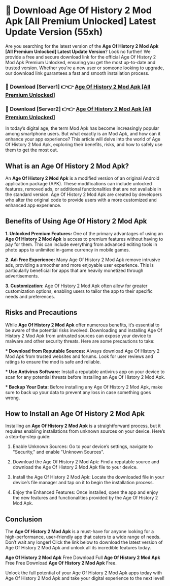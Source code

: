 # 🤖 Download Age Of History 2 Mod Apk [All Premium Unlocked] Latest Update Version (55xh)

Are you searching for the latest version of the <strong>Age Of History 2 Mod Apk [All Premium Unlocked] Latest Update Version</strong>? Look no further! We provide a free and secure download link for the official Age Of History 2 Mod Apk Premium Unlocked, ensuring you get the most up-to-date and trusted version. Whether you're a new user or someone looking to upgrade, our download link guarantees a fast and smooth installation process.


<h3>📌 Download [Server1] 👉👉 <a href="https://hapymods.com?title=Age+Of+History+2+Mod+Apk&ref=3B1">Age Of History 2 Mod Apk [All Premium Unlocked]</a></h3>

<h3>📌 Download [Server2] 👉👉 <a href="https://hapymods.com?title=Age+Of+History+2+Mod+Apk&ref=3B1">Age Of History 2 Mod Apk [All Premium Unlocked]</a></h3>


In today’s digital age, the term Mod Apk has become increasingly popular among smartphone users. But what exactly is an Mod Apk, and how can it enhance your app experience? This article will delve into the world of Age Of History 2 Mod Apk, exploring their benefits, risks, and how to safely use them to get the most out.


<h2>What is an Age Of History 2 Mod Apk?</h2>

An <strong>Age Of History 2 Mod Apk</strong> is a modified version of an original Android application package (APK). These modifications can include unlocked features, removed ads, or additional functionalities that are not available in the standard version. Age Of History 2 Mod Apk are created by developers who alter the original code to provide users with a more customized and enhanced app experience.


<h2>Benefits of Using Age Of History 2 Mod Apk</h2>

<strong> 1. Unlocked Premium Features:</strong> One of the primary advantages of using an <strong>Age Of History 2 Mod Apk</strong> is access to premium features without having to pay for them. This can include everything from advanced editing tools in photo apps to unlimited in-game currency in mobile games.

<strong> 2. Ad-Free Experience:</strong> Many Age Of History 2 Mod Apk remove intrusive ads, providing a smoother and more enjoyable user experience. This is particularly beneficial for apps that are heavily monetized through advertisements.

<strong> 3. Customization:</strong> Age Of History 2 Mod Apk often allow for greater customization options, enabling users to tailor the app to their specific needs and preferences.


<h2>Risks and Precautions</h2>

While <strong>Age Of History 2 Mod Apk</strong> offer numerous benefits, it’s essential to be aware of the potential risks involved. Downloading and installing Age Of History 2 Mod Apk from untrusted sources can expose your device to malware and other security threats. Here are some precautions to take:

<strong> * Download from Reputable Sources:</strong> Always download Age Of History 2 Mod Apk from trusted websites and forums. Look for user reviews and ratings to ensure the mod is safe and reliable.

<strong> * Use Antivirus Software:</strong> Install a reputable antivirus app on your device to scan for any potential threats before installing an Age Of History 2 Mod Apk.

<strong> * Backup Your Data:</strong> Before installing any Age Of History 2 Mod Apk, make sure to back up your data to prevent any loss in case something goes wrong.


<h2>How to Install an Age Of History 2 Mod Apk</h2>

Installing an <strong>Age Of History 2 Mod Apk</strong> is a straightforward process, but it requires enabling installations from unknown sources on your device. Here’s a step-by-step guide:

 1. Enable Unknown Sources: Go to your device’s settings, navigate to "Security," and enable "Unknown Sources".

 2. Download the Age Of History 2 Mod Apk: Find a reputable source and download the Age Of History 2 Mod Apk file to your device.

 3. Install the Age Of History 2 Mod Apk: Locate the downloaded file in your device’s file manager and tap on it to begin the installation process.

 4. Enjoy the Enhanced Features: Once installed, open the app and enjoy the new features and functionalities provided by the Age Of History 2 Mod Apk.


<h2><strong>Conclusion</strong></h2>

The <strong>Age Of History 2 Mod Apk</strong> is a must-have for anyone looking for a high-performance, user-friendly app that caters to a wide range of needs. Don’t wait any longer! Click the link below to download the latest version of Age Of History 2 Mod Apk and unlock all its incredible features today.

<strong>Age Of History 2 Mod Apk</strong> Free Download Full <strong>Age Of History 2 Mod Apk</strong> Free Free Download <strong>Age Of History 2 Mod Apk</strong> Free.

Unlock the full potential of your Age Of History 2 Mod Apk apps today with Age Of History 2 Mod Apk and take your digital experience to the next level!